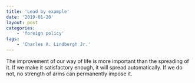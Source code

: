 ```yaml
---
title: 'Lead by example'
date: '2019-01-20'
layout: post
categories:
    - 'foreign policy'
tags:
    - 'Charles A. Lindbergh Jr.'
---
```


The improvement of our way of life is more important than the spreading of it. If we make it satisfactory enough, it will spread automatically. If we do not, no strength of arms can permanently impose it.